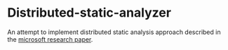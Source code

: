 # Distributed-static-analyzer

An attempt to implement distributed static analysis approach described in the [microsoft research paper](https://www.microsoft.com/en-us/research/publication/toward-full-elasticity-distributed-static-analysis/).
